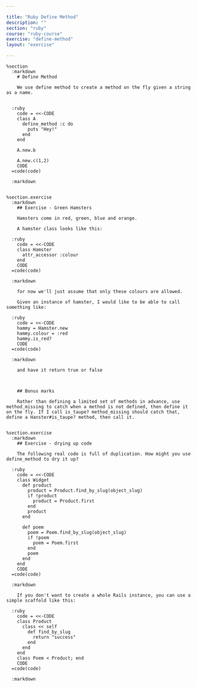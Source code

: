 ```yaml
---

title: "Ruby Define Method"
description: ""
section: "ruby"
course: "ruby-course"
exercise: "define-method"
layout: "exercise"

---
```


    %section
      :markdown
        # Define Method

        We use define method to create a method on the fly given a string as a name.


      :ruby
        code = <<-CODE
        class A
          define_method :c do
            puts "Hey!"
          end
        end

        A.new.b

        A.new.c(1,2)
        CODE
      =code(code)

      :markdown


    %section.exercise
      :markdown
        ## Exercise - Green Hamsters

        Hamsters come in red, green, blue and orange.

        A hamster class looks like this:

      :ruby
        code = <<-CODE
        class Hamster
          attr_accessor :colour
        end
        CODE
      =code(code)

      :markdown

        for now we'll just assume that only these colours are allowed.

        Given an instance of hamster, I would like to be able to call something like:

      :ruby
        code = <<-CODE
        hammy = Hamster.new
        hammy.colour = :red
        hammy.is_red?
        CODE
      =code(code)

      :markdown

        and have it return true or false



        ## Bonus marks

        Rather than defining a limited set of methods in advance, use method_missing to catch when a method is not defined, then define it on the fly. If I call is_taupe? method_missing should catch that, define a Hanster#is_taupe? method, then call it.


    %section.exercise
      :markdown
        ## Exercise - drying up code

        The following real code is full of duplication. How might you use define_method to dry it up?

      :ruby
        code = <<-CODE
        class Widget
          def product
            product = Product.find_by_slug(object_slug)
            if !product
              product = Product.first
            end
            product
          end

          def poem
            poem = Poem.find_by_slug(object_slug)
            if !poem
              poem = Poem.first
            end
            poem
          end
        end
        CODE
      =code(code)

      :markdown

        If you don't want to create a whole Rails instance, you can use a simple scaffold like this:

      :ruby
        code = <<-CODE
        class Product
          class << self
            def find_by_slug
              return "success"
            end
          end
        end
        class Poem < Product; end
        CODE
      =code(code)

      :markdown
